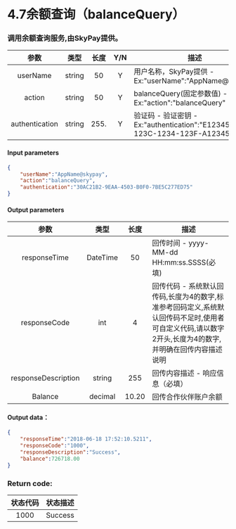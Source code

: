 # 4.7余额查询（balanceQuery）
### 调用余额查询服务,由SkyPay提供。

| 参数                        |    类型     | 长度   |Y/N |描述|
| :-------------------------: | :-----------: |:-----:|:---:|--------------------------------|   
|userName |string|50|Y|用户名称，SkyPay提供 - Ex:"userName":"AppName@skypay"|
|action|string|50|Y|balanceQuery(固定参数值) - Ex:"action":"balanceQuery"|
|authentication |string |255.|Y|验证码  - 验证密钥 - Ex:"authentication":"E1234567-123C-1234-123F-A12345670"|

#### Input parameters
```json
{
    "userName":"AppName@skypay",
    "action":"balanceQuery",
    "authentication":"30AC21B2-9EAA-4503-B0F0-7BE5C277ED75"
}
```

#### Output parameters
| 参数                        |    类型     | 长度    |描述|
| :-------------------------: | :-----------: |:-----:|--------------------------------|   
|responseTime|DateTime|50|回传时间 - yyyy-MM-dd HH:mm:ss.SSSS(必填)|
|responseCode  |int|4|回传代码 - 系统默认回传码,长度为4的数字,标准参考回码定义,系统默认回传码不足时,使用者可自定义代码,请以数字2开头,长度为4的数字,并明确在回传内容描述说明|
|responseDescription|string|255|回传内容描述 - 响应信息（必填）|
|Balance |decimal|10.20|回传合作伙伴账户余额|

#### Output data：
```json
{
    "responseTime":"2018-06-18 17:52:10.5211",
    "responseCode":"1000",
    "responseDescription":"Success",
    "balance":726718.00
}
```

### Return code:

| 状态代码                        |   状态描述    | 
| :-------------------------: | :----------- |
|1000 |Success|